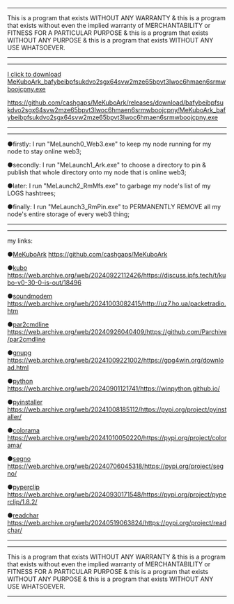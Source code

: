 ________________________________________________________________

This is a program that exists WITHOUT ANY WARRANTY & 
this is a program that exists without even the implied warranty of MERCHANTABILITY or FITNESS FOR A PARTICULAR PURPOSE & 
this is a program that exists WITHOUT ANY PURPOSE & 
this is a program that exists WITHOUT ANY USE WHATSOEVER. 

________________________________________________________________
________________________________________________________________

[I click to download MeKuboArk_bafybeibpfsukdvo2sgx64svw2mze65bpvt3lwoc6hmaen6srmwboojcpny.exe](https://github.com/cashgaps/MeKuboArk/releases/download/bafybeibpfsukdvo2sgx64svw2mze65bpvt3lwoc6hmaen6srmwboojcpny/MeKuboArk_bafybeibpfsukdvo2sgx64svw2mze65bpvt3lwoc6hmaen6srmwboojcpny.exe) 

<https://github.com/cashgaps/MeKuboArk/releases/download/bafybeibpfsukdvo2sgx64svw2mze65bpvt3lwoc6hmaen6srmwboojcpny/MeKuboArk_bafybeibpfsukdvo2sgx64svw2mze65bpvt3lwoc6hmaen6srmwboojcpny.exe> 

________________________________________________________________
________________________________________________________________

●firstly: 
I run "MeLaunch0_Web3.exe" to keep my node running for my node to stay online web3; 

●secondly: 
I run "MeLaunch1_Ark.exe" to choose a directory to pin & publish that whole directory onto my node that is online web3; 

●later: 
I run "MeLaunch2_RmMfs.exe" to garbage my node's list of my LOGS hashtrees; 

●finally: 
I run "MeLaunch3_RmPin.exe" to PERMANENTLY REMOVE all my node's entire storage of every web3 thing; 

________________________________________________________________
________________________________________________________________

my links: 

●[MeKuboArk](https://github.com/cashgaps/MeKuboArk) 
<https://github.com/cashgaps/MeKuboArk> 

●[kubo](https://web.archive.org/web/20240922112426/https://discuss.ipfs.tech/t/kubo-v0-30-0-is-out/18496) 
<https://web.archive.org/web/20240922112426/https://discuss.ipfs.tech/t/kubo-v0-30-0-is-out/18496> 

●[soundmodem](https://web.archive.org/web/20241003082415/http://uz7.ho.ua/packetradio.htm) 
<https://web.archive.org/web/20241003082415/http://uz7.ho.ua/packetradio.htm> 

●[par2cmdline](https://web.archive.org/web/20240926040409/https://github.com/Parchive/par2cmdline) 
<https://web.archive.org/web/20240926040409/https://github.com/Parchive/par2cmdline> 

●[gnupg](https://web.archive.org/web/20241009221002/https://gpg4win.org/download.html) 
<https://web.archive.org/web/20241009221002/https://gpg4win.org/download.html> 

●[python](https://web.archive.org/web/20240901121741/https://winpython.github.io/) 
<https://web.archive.org/web/20240901121741/https://winpython.github.io/> 

●[pyinstaller](https://web.archive.org/web/20241008185112/https://pypi.org/project/pyinstaller/) 
<https://web.archive.org/web/20241008185112/https://pypi.org/project/pyinstaller/> 

●[colorama](https://web.archive.org/web/20241010050220/https://pypi.org/project/colorama/) 
<https://web.archive.org/web/20241010050220/https://pypi.org/project/colorama/> 

●[segno](https://web.archive.org/web/20240706045318/https://pypi.org/project/segno/) 
<https://web.archive.org/web/20240706045318/https://pypi.org/project/segno/> 

●[pyperclip](https://web.archive.org/web/20240930171548/https://pypi.org/project/pyperclip/1.8.2/) 
<https://web.archive.org/web/20240930171548/https://pypi.org/project/pyperclip/1.8.2/> 

●[readchar](https://web.archive.org/web/20240519063824/https://pypi.org/project/readchar/) 
<https://web.archive.org/web/20240519063824/https://pypi.org/project/readchar/> 

________________________________________________________________
________________________________________________________________

This is a program that exists WITHOUT ANY WARRANTY & 
this is a program that exists without even the implied warranty of MERCHANTABILITY or FITNESS FOR A PARTICULAR PURPOSE & 
this is a program that exists WITHOUT ANY PURPOSE & 
this is a program that exists WITHOUT ANY USE WHATSOEVER. 

________________________________________________________________
